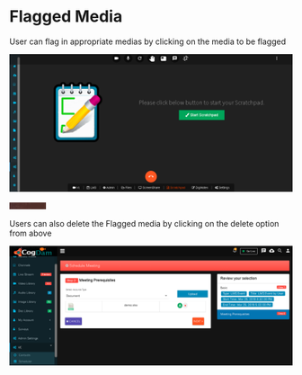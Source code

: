 # Flagged Media

User can flag in appropriate medias by clicking on the media to be flagged

![](../.gitbook/assets/image%20%2851%29.png)



![](../.gitbook/assets/image%20%28159%29.png)

Users can also delete the Flagged media by clicking on the delete option from above 

![](../.gitbook/assets/image%20%2875%29.png)


